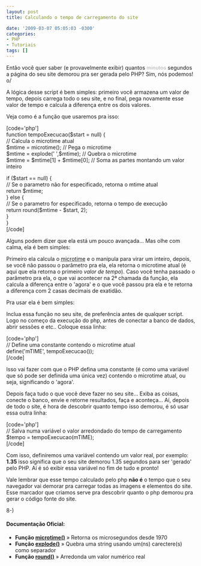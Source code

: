 ```yaml
---
layout: post
title: Calculando o tempo de carregamento do site

date: '2009-03-07 05:05:03 -0300'
categories:
- PHP
- Tutoriais
tags: []
---
```

<p>Então você quer saber (e provavelmente exibir) quantos <span style="color: #c0c0c0; text-decoration: line-through;">minutos</span> segundos a página do seu site demorou pra ser gerada pelo PHP? Sim, nós podemos! o/</p>
<p>A lógica desse script é bem simples: primeiro você armazena um valor de tempo, depois carrega todo o seu site, e no final, pega novamente esse valor de tempo e calcula a diferença entre os dois valores.</p>
<p>Veja como é a função que usaremos pra isso:</p>
<p>[code='php']<br />
function tempoExecucao($start = null) {<br />
    // Calcula o microtime atual<br />
    $mtime = microtime(); // Pega o microtime<br />
    $mtime = explode(' ',$mtime); // Quebra o microtime<br />
    $mtime = $mtime[1] + $mtime[0]; // Soma as partes montando um valor inteiro</p>
<p>    if ($start == null) {<br />
        // Se o parametro não for especificado, retorna o mtime atual<br />
        return $mtime;<br />
    } else {<br />
        // Se o parametro for especificado, retorna o tempo de execução<br />
        return round($mtime - $start, 2);<br />
    }<br />
}<br />
[/code]</p>
<p>Alguns podem dizer que ela está um pouco avançada... Mas olhe com calma, ela é bem simples:</p>
<p>Primeiro ela calcula o <abbr title="Microtime são os microsegundos que se passaram desde 1970 (Era Unix) até agora.">microtime</abbr> e o manipula para virar um inteiro, depois, se você não passou o parâmetro pra ela, ela retorna o microtime atual (é aqui que ela retorna o primeiro <em>valor de tempo</em>). Caso você tenha passado o parâmetro pra ela, o que vai acontecer na 2ª chamada da função, ela calcula a diferença entre o 'agora' e o que você passou pra ela e te retorna a diferença com 2 casas decimais de exatidão.</p>
<p>Pra usar ela é bem simples:</p>
<p>Inclua essa função no seu site, de preferência antes de qualquer script. Logo no começo da execução do php, antes de conectar a banco de dados, abrir sessões e etc.. Coloque essa linha:</p>
<p>[code='php']<br />
// Define uma constante contendo o microtime atual<br />
define('mTIME', tempoExecucao());<br />
[/code]</p>
<p>Isso vai fazer com que o PHP defina uma constante (é como uma variável que só pode ser definida uma única vez) contendo o microtime atual, ou seja, significando o 'agora'.</p>
<p>Depois faça tudo o que você deve fazer no seu site... Exiba as coisas, conecte o banco, envie e retorne resultados, faça e aconteça... Aí, depois de todo o site, é hora de descobrir quanto tempo isso demorou, é só usar essa outra linha:</p>
<p>[code='php']<br />
// Salva numa variável o valor arredondado do tempo de carregamento<br />
$tempo = tempoExecucao(mTIME);<br />
[/code]</p>
<p>Com isso, definiremos uma variável contendo um valor real, por exemplo: <strong>1.35</strong> isso significa que o seu site demorou 1.35 segundos para ser 'gerado' pelo PHP. Aí é só exibir essa variável no fim de tudo e pronto!</p>
<p>Vale lembrar que esse tempo calculado pelo php <strong>não é</strong> o tempo que o seu navegador vai demorar pra carregar todas as imagens e elementos do site. Esse marcador que criamos serve pra descobrir quanto o php demorou pra gerar o código fonte do site.</p>
<p>8-)</p>
<h4>Documentação Oficial:</h4>
<ul>
<li><strong>Função <a href="http://br.php.net/microtime" target="_blank">microtime()</a></strong> » Retorna os microsegundos desde 1970</li>
<li><strong>Função <a href="http://us.php.net/explode" target="_blank">explode()</a></strong> » Quebra uma string usando um(ns) carectere(s) como separador</li>
<li><strong>Função <a href="http://us.php.net/round" target="_blank">round()</a></strong> » Arredonda um valor numérico real</li>
</ul>
